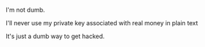 I'm not dumb.

I'll never use my private key associated with real money in plain text

It's just a dumb way to get hacked.